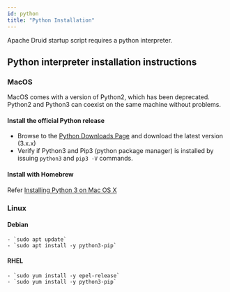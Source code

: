 ```yaml
---
id: python
title: "Python Installation"
---
```


<!--
  ~ Licensed to the Apache Software Foundation (ASF) under one
  ~ or more contributor license agreements.  See the NOTICE file
  ~ distributed with this work for additional information
  ~ regarding copyright ownership.  The ASF licenses this file
  ~ to you under the Apache License, Version 2.0 (the
  ~ "License"); you may not use this file except in compliance
  ~ with the License.  You may obtain a copy of the License at
  ~
  ~   http://www.apache.org/licenses/LICENSE-2.0
  ~
  ~ Unless required by applicable law or agreed to in writing,
  ~ software distributed under the License is distributed on an
  ~ "AS IS" BASIS, WITHOUT WARRANTIES OR CONDITIONS OF ANY
  ~ KIND, either express or implied.  See the License for the
  ~ specific language governing permissions and limitations
  ~ under the License.
  -->

Apache Druid startup script requires a python interpreter.

## Python interpreter installation instructions

### MacOS
MacOS comes with a version of Python2, which has been deprecated. Python2 and Python3 can coexist on the same machine without problems.

#### Install the official Python release
* Browse to the [Python Downloads Page](https://www.python.org/downloads/) and download the latest version (3.x.x)
* Verify if Python3 and Pip3 (python package manager) is installed by issuing `python3` and `pip3 -V` commands. 

#### Install with Homebrew
Refer [Installing Python 3 on Mac OS X](https://docs.python-guide.org/starting/install3/osx/)

### Linux

#### Debian
    - `sudo apt update`
    - `sudo apt install -y python3-pip`
#### RHEL 
    - `sudo yum install -y epel-release`
    - `sudo yum install -y python3-pip`
